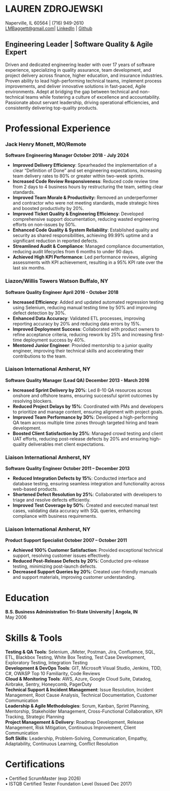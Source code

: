 # LAUREN ZDROJEWSKI

Naperville, IL 60564 | (716) 949-2610   
[LMBaggett@gmail.com](mailto:LMBaggett@gmail.com)| [LinkedIn](https://www.linkedin.com/in/lauren-zdrojewski-2328637a/) | [Github](https://github.com/lzdrojewski/cat_herder)

## **Engineering Leader | Software Quality & Agile Expert**

Driven and dedicated engineering leader with over 17 years of software experience, specializing in quality assurance, team development, and project delivery across finance, higher education, and insurance industries. Proven ability to lead high-performing technical teams, implement process improvements, and deliver innovative solutions in fast-paced, Agile environments. Adept at bridging the gap between technical and non-technical teams while fostering a culture of excellence and accountability. Passionate about servant leadership, driving operational efficiencies, and consistently delivering top-quality products.

# **Professional Experience**

### **Jack Henry 	 Monett, MO/Remote**

**Software Engineering Manager 	October 2018 \- July 2024**

* **Improved Delivery Efficiency**: Spearheaded the implementation of a clear “Definition of Done” and set engineering expectations, increasing team delivery rates to 80% or greater within two-week sprints.  
* **Increased Code Review Responsiveness**: Reduced code review time from 2 days to 4 business hours by restructuring the team, setting clear standards.  
* **Improved Team Morale & Productivity:** Removed an underperformer and contractor who were not meeting standards, made strategic hires and boosted productivity by 20%.     
* **Improved Ticket Quality & Engineering Efficiency**: Developed comprehensive support documentation, reducing wasted engineering efforts on non-issues by 50%.  
* **Enhanced Code Quality & System Reliability**: Established quality and security as shared responsibilities, achieving 99.99% uptime and a significant reduction in reported defects.  
* **Streamlined Audit & Compliance**: Managed compliance documentation, reducing audit lifecycles from 6 months to under 90 days.  
* **Achieved High KPI Performance**: Led performance reviews, aligning assessments with KPI achievement, resulting in a 95% KPI rate over the last six months.

### **Liazon/Willis Towers Watson 	Buffalo, NY**

**Software Quality Engineer	April 2016 \- October 2018**

* **Increased Efficiency**: Added and updated automated regression testing using Selenium, reducing manual testing time by 50% and improving defect detection by 30%.  
* **Enhanced Data Accuracy**: Validated ETL processes, improving reporting accuracy by 20% and reducing data errors by 15%.  
* **Improved Deployment Success**: Collaborated with product owners to refine acceptance criteria, reducing rework by 25% and increasing first-time deployment success by 40%.  
* **Mentored Junior Engineer**: Provided mentorship to a junior quality engineer, improving their technical skills and accelerating their contributions to the team.

### **Liaison International 	 Amherst, NY**

**Software Quality Manager (Lead QA)	December 2013 \- March 2016**

* **Increased Sprint Delivery by 20%**: Led 8-10 QA resources across onshore and offshore teams, ensuring successful sprint outcomes by resolving blockers.  
* **Reduced Project Delays by 15%**: Coordinated with PMs and developers to prioritize and manage content, ensuring alignment with project goals.  
* **Improved Team Performance by 30%**: Developed a high-performing QA team across multiple time zones through targeted hiring and team development.  
* **Boosted Client Satisfaction by 25%**: Managed crowd testing and client UAT efforts, reducing post-release defects by 20% and ensuring high-quality deliverables met client expectations.

### **Liaison International 	 Amherst, NY**  

**Software Quality Engineer	October 2011 – December 2013**

* **Reduced Integration Defects by 15%**: Conducted interface and database testing, ensuring seamless integration and functionality across web-based products.  
* **Shortened Defect Resolution by 25%**: Collaborated with developers to triage and resolve defects efficiently.  
* **Improved Test Coverage by 50%**: Created and executed manual test cases, validating data accuracy with SQL queries, enhancing compliance with business requirements.

### **Liaison International 	 Amherst, NY**

**Product Support Specialist	October 2007 – October 2011**

* **Achieved 100% Customer Satisfaction**: Provided exceptional technical support, resolving customer issues effectively.  
* **Reduced Post-Release Defects by 20%**: Conducted pre-release testing, minimizing post-launch defects.  
* **Decreased Support Queries by 20%**: Created user-friendly manuals and support materials, improving customer understanding.

#  **Education**

**B.S. Business Administration	Tri-State University | Angola, IN**  
May 2006

# **Skills & Tools**

**Testing & QA Tools**: Selenium, JMeter, Postman, Jira, Confluence, SQL, ETL, Blackbox Testing, White Box Testing, Test Case Development, Exploratory Testing, Integration Testing  
**Development & DevOps Tools**: GIT, Microsoft Visual Studio, Jenkins, TDD, C\#, OWASP Top 10 Familiarity, Code Reviews  
**Cloud & Monitoring Tools**: AWS, Azure, Google Cloud Suite, Datadog, Airbrake, Sentry, Honeycomb, PagerDuty  
**Technical Support & Incident Management**: Issue Resolution, Incident Management, Root Cause Analysis, Technical Documentation, Customer Communication  
**Leadership & Agile Methodologies**: Scrum, Kanban, Sprint Planning, Mentorship, Stakeholder Management, Cross-Functional Collaboration, KPI Tracking, Strategic Planning  
**Project Management & Delivery**: Roadmap Development, Release Management, Risk Mitigation, Continuous Improvement, Client Communication  
**Soft Skills**: Leadership, Problem-Solving, Communication, Empathy, Adaptability, Continuous Learning, Conflict Resolution

# **Certifications**

• Certified ScrumMaster (exp 2026\)  
• ISTQB Certified Tester Foundation Level (Issued Dec 2017\)
